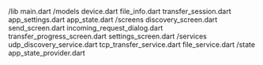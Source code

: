 /lib
  main.dart
  /models
    device.dart
    file_info.dart
    transfer_session.dart
    app_settings.dart
    app_state.dart
  /screens
    discovery_screen.dart
    send_screen.dart
    incoming_request_dialog.dart
    transfer_progress_screen.dart
    settings_screen.dart
  /services
    udp_discovery_service.dart
    tcp_transfer_service.dart
    file_service.dart
  /state
    app_state_provider.dart
